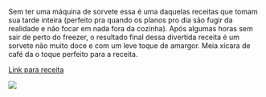 

Sem ter uma máquina de sorvete essa é uma daquelas receitas que tomam sua tarde inteira (perfeito pra quando os planos pro dia são fugir da realidade e não focar em nada fora da cozinha). 
Após algumas horas sem sair de perto do freezer, o resultado final dessa divertida receita é um sorvete não muito doce e com um leve toque de amargor. Meia xícara de café da o toque perfeito para a receita.

<a href="https://www.davidlebovitz.com/salted-butter-c/">Link para receita</a>

<img src="/assets/IMG_20210314_133601326_HDR.jpg"/>

